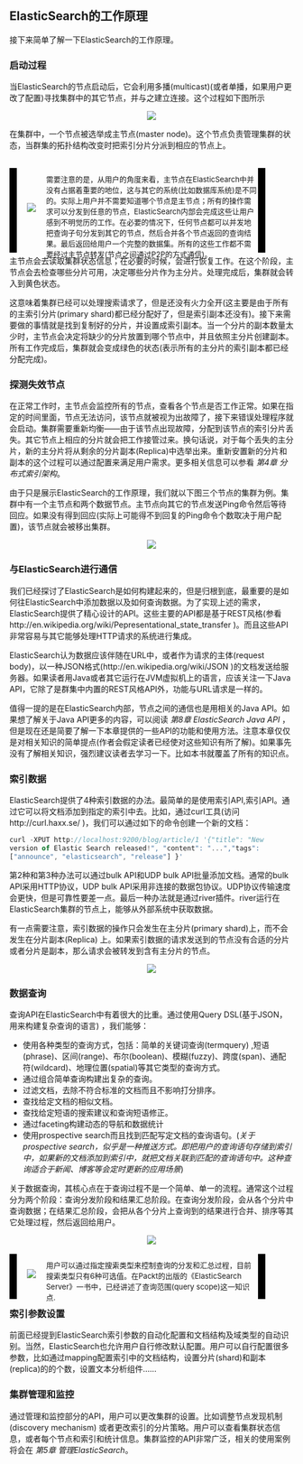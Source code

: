 ## ElasticSearch的工作原理
<div style="text-indent:2em;"></div>
接下来简单了解一下ElasticSearch的工作原理。
<h3>启动过程</h3>

<p>当ElasticSearch的节点启动后，它会利用多播(multicast)(或者单播，如果用户更改了配置)寻找集群中的其它节点，并与之建立连接。这个过程如下图所示</p>
<center><img src="../imgs/12-boostrap.png"/></center>
<p>在集群中，一个节点被选举成主节点(master node)。这个节点负责管理集群的状态，当群集的拓扑结构改变时把索引分片分派到相应的节点上。 </p>

<br/>
<!-- note structure -->
<div style="height:140px;width:90%;position:relative;">
<div style="width:13px;height:100%; background:black; position:absolute;padding:5px 0 5px 0;">
<img src="../notes/lm.png" height="100%" width="13px"/>
</div>
<div style="width:51px;height:100%;position:absolute; left:13px; text-align:center; font-size:0;">
<img src="../notes/pixel.gif" style="height:100%; width:1px; vertical-align:middle;"/>
<img src="../notes/note.png" style="vertical-align:middle;"/>
</div>
<div id="mid" style="height:100%;position:absolute;left:65px;right:13px;">
<p style="font-size:13px;margin-top:10px;">需要注意的是，从用户的角度来看，主节点在ElasticSearch中并没有占据着重要的地位，这与其它的系统(比如数据库系统)是不同的。实际上用户并不需要知道哪个节点是主节点；所有的操作需求可以分发到任意的节点，ElasticSearch内部会完成这些让用户感到不明觉历的工作。在必要的情况下，任何节点都可以并发地把查询子句分发到其它的节点，然后合并各个节点返回的查询结果。最后返回给用户一个完整的数据集。所有的这些工作都不需要经过主节点转发(节点之间通过P2P的方式通信)。
</p>
</div>
<div id="right" style="width:13px;height:100%;background:black;position:absolute;right:0px;padding:5px 0 5px 0;">
<img src="../notes/rm.png" height="100%" width="13px"/>
</div>
</div>  <!-- end of note structure -->

<p>主节点会去读取集群状态信息；在必要的时候，会进行恢复工作。在这个阶段，主节点会去检查哪些分片可用，决定哪些分片作为主分片。处理完成后，集群就会转入到黄色状态。</p>
<p>这意味着集群已经可以处理搜索请求了，但是还没有火力全开(这主要是由于所有的主索引分片(primary shard)都已经分配好了，但是索引副本还没有)。接下来需要做的事情就是找到复制好的分片，并设置成索引副本。当一个分片的副本数量太少时，主节点会决定将缺少的分片放置到哪个节点中，并且依照主分片创建副本。所有工作完成后，集群就会变成绿色的状态(表示所有的主分片的索引副本都已经分配完成)。</p>

<h3>探测失效节点</h3>

<p>在正常工作时，主节点会监控所有的节点，查看各个节点是否工作正常。如果在指定的时间里面，节点无法访问，该节点就被视为出故障了，接下来错误处理程序就会启动。集群需要重新均衡——由于该节点出现故障，分配到该节点的索引分片丢失。其它节点上相应的分片就会把工作接管过来。换句话说，对于每个丢失的主分片，新的主分片将从剩余的分片副本(Replica)中选举出来。重新安置新的分片和副本的这个过程可以通过配置来满足用户需求。更多相关信息可以参看<span style="font-style:oblique">&nbsp;第4章 分布式索引架构</span>。</p>
<p>由于只是展示ElasticSearch的工作原理，我们就以下图三个节点的集群为例。集群中有一个主节点和两个数据节点。主节点向其它的节点发送Ping命令然后等待回应。如果没有得到回应(实际上可能得不到回复的Ping命令个数取决于用户配置)，该节点就会被移出集群。</p>
<center><img src="../imgs/12-cluster.png"/></center>

<h3>与ElasticSearch进行通信</h3>

<p>我们已经探讨了ElasticSearch是如何构建起来的，但是归根到底，最重要的是如何往ElasticSearch中添加数据以及如何查询数据。为了实现上述的需求，ElasticSearch提供了精心设计的API。这些主要的API都是基于REST风格(参看http://en.wikipedia.org/wiki/Pepresentational_state_transfer )。而且这些API非常容易与其它能够处理HTTP请求的系统进行集成。</p>
<p>ElasticSearch认为数据应该伴随在URL中，或者作为请求的主体(request body)，以一种JSON格式(http://en.wikipedia.org/wiki/JSON )的文档发送给服务器。如果读者用Java或者其它运行在JVM虚拟机上的语言，应该关注一下Java API，它除了是群集中内置的REST风格API外，功能与URL请求是一样的。</p>
<p>值得一提的是在ElasticSearch内部，节点之间的通信也是用相关的Java API。如果想了解关于Java API更多的内容，可以阅读<span style="font-style:oblique;">&nbsp;第8章 ElasticSearch Java API&nbsp;</span>，但是现在还是简要了解一下本章提供的一些API的功能和使用方法。注意本章仅仅是对相关知识的简单提点(作者会假定读者已经使对这些知识有所了解)。如果事先没有了解相关知识，强烈建议读者去学习一下。比如本书就覆盖了所有的知识点。</p>

<h3>索引数据</h3>

<p>ElasticSearch提供了4种索引数据的办法。最简单的是使用索引API,索引API。通过它可以将文档添加到指定的索引中去。比如，通过curl工具(访问http://curl.haxx.se/ )，我们可以通过如下的命令创建一个新的文档：</p>

```javascript
curl -XPUT http://localhost:9200/blog/article/1 '{"title": "New
version of Elastic Search released!", "content": "...","tags":
["announce", "elasticsearch", "release"] }'
```

<p>第2种和第3种办法可以通过bulk API和UDP bulk API批量添加文档。通常的bulk API采用HTTP协议，UDP bulk API采用非连接的数据包协议。UDP协议传输速度会更快，但是可靠性要差一点。最后一种办法就是通过river插件。river运行在ElasticSearch集群的节点上，能够从外部系统中获取数据。</p>
<p>有一点需要注意，索引数据的操作只会发生在主分片(primary shard)上，而不会发生在分片副本(Replica) 上。如果索引数据的请求发送到的节点没有合适的分片或者分片是副本，那么请求会被转发到含有主分片的节点。</p>
<center><img src="../imgs/12-index.png"/></center>

<h3>数据查询</h3>

<p>查询API在ElasticSearch中有着很大的比重。通过使用Query DSL(基于JSON，用来构建复杂查询的语言) ，我们能够：
<ul>
<li>使用各种类型的查询方式，包括：简单的关键词查询(termquery) ,短语(phrase)、区间(range)、布尔(boolean)、模糊(fuzzy)、跨度(span)、通配符(wildcard)、地理位置(spatial)等其它类型的查询方式。</li>
<li>通过组合简单查询构建出复杂的查询。</li>
<li>过滤文档，去除不符合标准的文档而且不影响打分排序。</li>
<li>查找给定文档的相似文档。</li>
<li>查找给定短语的搜索建议和查询短语修正。</li>
<li>通过faceting构建动态的导航和数据统计</li>
<li>使用prospective search而且找到匹配写定文档的查询语句。(<span style="font-style:italic">关于prospective search，似乎是一种推送方式。即把用户的查询语句存储到索引中，如果新的文档添加到索引中，就把文档关联到匹配的查询语句中。这种查询适合于新闻、博客等会定时更新的应用场景</span>)</li>
</ul></p>
<p>关于数据查询，其核心点在于查询过程不是一个简单、单一的流程。通常这个过程分为两个阶段：查询分发阶段和结果汇总阶段。在查询分发阶段，会从各个分片中查询数据；在结果汇总阶段，会把从各个分片上查询到的结果进行合并、排序等其它处理过程，然后返回给用户。</p>

<center><img src="../imgs/12-query.png"/></center>

<br/>
<!-- note structure -->
<div style="height:70px;width:90%;position:relative;">
<div style="width:13px;height:100%; background:black; position:absolute;padding:5px 0 5px 0;">
<img src="../notes/lm.png" height="100%" width="13px"/>
</div>
<div style="width:51px;height:100%;position:absolute; left:13px; text-align:center; font-size:0;">
<img src="../notes/pixel.gif" style="height:100%; width:1px; vertical-align:middle;"/>
<img src="../notes/note.png" style="vertical-align:middle;"/>
</div>
<div id="mid" style="height:100%;position:absolute;left:65px;right:13px;">
<p style="font-size:13px;margin-top:10px;">用户可以通过指定搜索类型来控制查询的分发和汇总过程，目前搜索类型只有6种可选值。在Packt的出版的《ElasticSearch Server》一书中，已经讲述了查询范围(query scope)这一知识点.
</p>
</div>
<div id="right" style="width:13px;height:100%;background:black;position:absolute;right:0px;padding:5px 0 5px 0;">
<img src="../notes/rm.png" height="100%" width="13px"/>
</div>
</div>  <!-- end of note structure -->

<h3>索引参数设置</h3>

<p>前面已经提到ElasticSearch索引参数的自动化配置和文档结构及域类型的自动识别。当然，ElasticSearch也允许用户自行修改默认配置。用户可以自行配置很多参数，比如通过mapping配置索引中的文档结构，设置分片(shard)和副本(replica)的的个数，设置文本分析组件……</p>

<h3>集群管理和监控</h3>

<p>通过管理和监控部分的API，用户可以更改集群的设置。比如调整节点发现机制(discovery mechanism) 或者更改索引的分片策略。用户可以查看集群状态信息，或者每个节点和索引和统计信息。集群监控的API非常广泛，相关的使用案例将会在<span style="font-style:italic">&nbsp;第5章 管理ElasticSearch</span>。</p>

